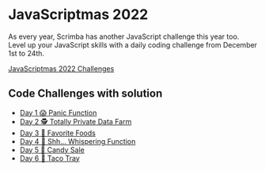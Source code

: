 # JavaScriptmas 2022

As every year, Scrimba has another JavaScript challenge this year too.
Level up your JavaScript skills with a daily coding challenge from December 1st to 24th.

[JavaScriptmas 2022 Challenges](https://scrimba.com/learn/javascriptmas)

## Code Challenges with solution

- [Day 1 😱 Panic Function](https://scrimba.com/scrim/codb24dc8882b511c068c8941)
- [Day 2 🕵️ Totally Private Data Farm](https://scrimba.com/scrim/coa85416bb515b5afdef04e43)
- [Day 3 🥐 Favorite Foods](https://scrimba.com/scrim/co5354df1980d7e0bb52fb9e0)
- [Day 4 🤫 Shh... Whispering Function](https://scrimba.com/scrim/co6fe4333bd44f68b570debb1)
- [Day 5 🍭 Candy Sale](https://scrimba.com/scrim/co72e49a8bbed04309b53c3c9)
- [Day 6 🌮 Taco Tray](https://scrimba.com/scrim/coa1d4fcd95bad583b4269c5c)
